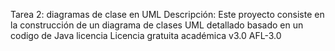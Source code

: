Tarea 2: diagramas de clase en UML
Descripción:
Este proyecto consiste en la construcción de un diagrama de clases UML detallado basado en un codigo de Java
licencia
Licencia gratuita académica v3.0
	AFL-3.0
